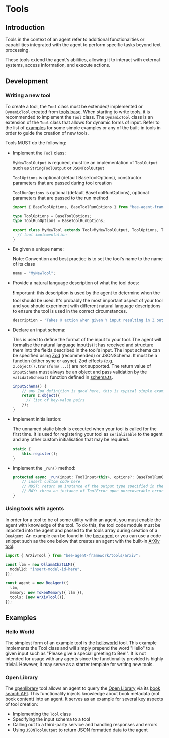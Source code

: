 # Tools

## Introduction

Tools in the context of an agent refer to additional functionalities or capabilities integrated with the agent to perform specific tasks beyond text processing.

These tools extend the agent's abilities, allowing it to interact with external systems, access information, and execute actions.

## Development

### Writing a new tool

To create a tool, the `Tool` class must be extended/ implemented or `DynamicTool` created from [tools base](../src/tools/base.ts). When starting to write tools, it is recommended to implement the `Tool` class. The `DynamicTool` class is an extension of the `Tool` class that allows for dynamic forms of input. Refer to the list of [examples](#examples) for some simple examples or any of the built-in tools in order to guide the creation of new tools.

Tools MUST do the following:

- Implement the `Tool` class:

  `MyNewToolOutput` is required, must be an implementation of `ToolOutput` such as `StringToolOutput` or `JSONToolOutput`

  `ToolOptions` is optional (default BaseToolOptions), constructor parameters that are passed during tool creation

  `ToolRunOptions` is optional (default BaseToolRunOptions), optional parameters that are passed to the run method

  ```typescript
  import { BaseToolOptions, BaseToolRunOptions } from "bee-agent-framework/tools/base";

  type ToolOptions = BaseToolOptions;
  type ToolRunOptions = BaseToolRunOptions;

  export class MyNewTool extends Tool<MyNewToolOutput, ToolOptions, ToolRunOptions> {
    // tool implementation
  }
  ```

- Be given a unique name:

  Note: Convention and best practice is to set the tool's name to the name of its class

  ```typescript
  name = "MyNewTool";
  ```

- Provide a natural language description of what the tool does:

  ❗Important: this description is used by the agent to determine when the tool should be used. It's probably the most important aspect of your tool and you should experiment with different natural language descriptions to ensure the tool is used in the correct circumstances.

  ```typescript
  description = "Takes X action when given Y input resulting in Z output";
  ```

- Declare an input schema:

  This is used to define the format of the input to your tool. The agent will formalise the natural language input(s) it has received and structure them into the fields described in the tool's input. The input schema can be specified using [Zod](https://github.com/colinhacks/zod) (recommended) or JSONSchema. It must be a function (either sync or async). Zod effects (e.g. `z.object().transform(...)`) are not supported. The return value of `inputSchema` must always be an object and pass validation by the `validateSchema()` function defined in [schema.ts](../src/internals/helpers/schema.ts).

  <!-- eslint-skip -->

  ```typescript
  inputSchema() {
      // any Zod definition is good here, this is typical simple example
      return z.object({
        // list of key-value pairs
      });
  }
  ```

- Implement initialisation:

  The unnamed static block is executed when your tool is called for the first time. It is used for registering your tool as `serializable` to the agent and any other custom initialisation that may be required.

  <!-- eslint-skip -->

  ```typescript
  static {
      this.register();
  }
  ```

- Implement the `_run()` method:

  <!-- eslint-skip -->

  ```typescript
  protected async _run(input: ToolInput<this>, options?: BaseToolRunOptions) {
      // insert custom code here
      // MUST: return an instance of the output type specified in the tool class definition
      // MAY: throw an instance of ToolError upon unrecoverable error conditions encountered by the tool
  }
  ```

### Using tools with agents

In order for a tool to be of some utility within an agent, you must enable the agent with knowledge of the tool. To do this, the tool code module must be imported into the agent and passed to the tools array during creation of a `BeeAgent`. An example can be found in the [bee agent](../examples/agents/bee.ts) or you can use a code snippet such as the one below that creates an agent with the built-in [ArXiv tool](../src/tools/arxiv.ts):

```typescript
import { ArXivTool } from "bee-agent-framework/tools/arxiv";

const llm = new OllamaChatLLM({
  modelId: "insert-model-id-here",
});

const agent = new BeeAgent({
  llm,
  memory: new TokenMemory({ llm }),
  tools: [new ArXivTool()],
});
```

## Examples

### Hello World

The simplest form of an example tool is the [helloworld](../examples/tools/helloWorld.ts) tool. This example implements the Tool class and will simply prepend the word "Hello" to a given input such as "Please give a special greeting to Bee!". It is not intended for usage with any agents since the functionality provided is highly trivial. However, it may serve as a starter template for writing new tools.

### Open Library

The [openlibrary](../examples/tools/openLibrary.ts) tool allows an agent to query the [Open Library](https://openlibrary.org/) via its [book search API](https://openlibrary.org/dev/docs/api/search). This functionality injects knowledge about book metadata (not book content) into an agent. It serves as an example for several key aspects of tool creation:

- Implementing the `Tool` class
- Specifying the input schema to a tool
- Calling out to a third-party service and handling responses and errors
- Using `JSONToolOutput` to return JSON formatted data to the agent
